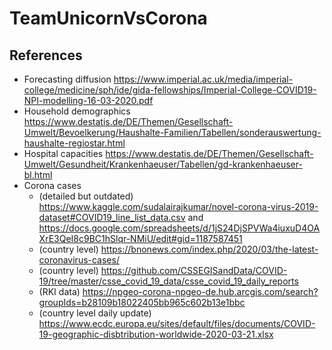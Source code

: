 # TeamUnicornVsCorona

## References
-   Forecasting diffusion https://www.imperial.ac.uk/media/imperial-college/medicine/sph/ide/gida-fellowships/Imperial-College-COVID19-NPI-modelling-16-03-2020.pdf
-   Household demographics https://www.destatis.de/DE/Themen/Gesellschaft-Umwelt/Bevoelkerung/Haushalte-Familien/Tabellen/sonderauswertung-haushalte-regiostar.html
-   Hospital capacities https://www.destatis.de/DE/Themen/Gesellschaft-Umwelt/Gesundheit/Krankenhaeuser/Tabellen/gd-krankenhaeuser-bl.html
-   Corona cases
    -   (detailed but outdated) https://www.kaggle.com/sudalairajkumar/novel-corona-virus-2019-dataset#COVID19_line_list_data.csv and https://docs.google.com/spreadsheets/d/1jS24DjSPVWa4iuxuD4OAXrE3QeI8c9BC1hSlqr-NMiU/edit#gid=1187587451
    -   (country level) https://bnonews.com/index.php/2020/03/the-latest-coronavirus-cases/
    -   (country level) https://github.com/CSSEGISandData/COVID-19/tree/master/csse_covid_19_data/csse_covid_19_daily_reports
    -   (RKI data) https://npgeo-corona-npgeo-de.hub.arcgis.com/search?groupIds=b28109b18022405bb965c602b13e1bbc
    -   (country level daily update) https://www.ecdc.europa.eu/sites/default/files/documents/COVID-19-geographic-disbtribution-worldwide-2020-03-21.xlsx